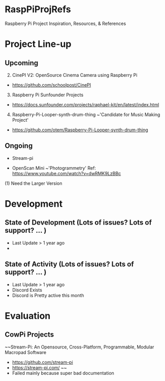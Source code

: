 # RaspPiProjRefs 
Raspberry Pi Project Inspiration, Resources, &amp; References 
 
# Project Line-up 
 
## Upcoming 

2. CinePI V2: OpenSource Cinema Camera using Raspberry Pi 
- https://github.com/schoolpost/CinePI 
 
3. Raspberry Pi Sunfounder Projects 
- https://docs.sunfounder.com/projects/raphael-kit/en/latest/index.html 
 
4. Raspberry-Pi-Looper-synth-drum-thing ~'Candidate for Music Making Project' 
- https://github.com/otem/Raspberry-Pi-Looper-synth-drum-thing 


## Ongoing 
- Stream-pi 
 
- OpenScan Mini ~'Photogrammetry' 
Ref: https://www.youtube.com/watch?v=dwRMK9LzBBc 

(1) Need the Larger Version 

# Development 
## State of Development (Lots of issues? Lots of support? ... ) 
- Last Update > 1 year ago 
- 
## State of Activity (Lots of issues? Lots of support? ... )  
- Last Update > 1 year ago
- Discord Exists
- Discord is Pretty active this month  
# Evaluation

## CowPi Projects
~~Stream-Pi: An Opensource, Cross-Platform, Programmable, Modular Macropad Software 
- https://github.com/stream-pi 
- https://stream-pi.com/ ~~
- Failed mainly because super bad documentation
